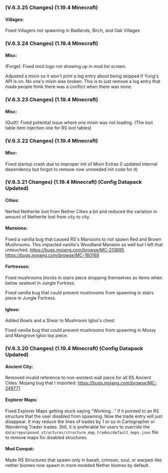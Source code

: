 ### **(V.6.3.25 Changes) (1.19.4 Minecraft)**

#### Villages:
Fixed Villagers not spawning in Badlands, Birch, and Oak Villages


### **(V.6.3.24 Changes) (1.19.4 Minecraft)**

#### Misc:
(Forge): Fixed mod logo not showing up in mod list screen.

Adjusted a mixin so it won't print a log entry about being skipped if Yung's API is on. No one's mixin was broken.
 This is to just remove a log entry that made people think there was a conflict when there was none.


### **(V.6.3.23 Changes) (1.19.4 Minecraft)**

#### Misc:
(Quilt): Fixed potential issue where one mixin was not loading. (The loot table item injection one for RS loot tables)


### **(V.6.3.22 Changes) (1.19.4 Minecraft)**

#### Misc:
Fixed startup crash due to improper init of Mixin Extras (I updated internal dependency but forgot to remove now unneeded init code for it)


### **(V.6.3.21 Changes) (1.19.4 Minecraft) (Config Datapack Updated)**

#### Cities:
Nerfed Netherite loot from Nether Cities a bit and reduced the variation in amount of Netherite loot from city to city.

#### Mansions:
Fixed a vanilla bug that caused RS's Mansions to not spawn Red and Brown Mushrooms. This impacted vanilla's Woodland Mansion as well but I left that untouched.
 https://bugs.mojang.com/browse/MC-213695
 https://bugs.mojang.com/browse/MC-160169

#### Fortresses:
Fixed mushrooms blocks in stairs piece dropping themselves as items when below sealevel in Jungle Fortress.

Fixed vanilla bug that could prevent mushrooms from spawning in stairs piece in Jungle Fortress.

#### Igloos:
Added Bowls and a Shear to Mushroom Igloo's chest

Fixed vanilla bug that could prevent mushrooms from spawning in Mossy and Mangrove Igloo top piece.


### **(V.6.3.20 Changes) (1.19.4 Minecraft) (Config Datapack Updated)**

#### Ancient City:
Removed invalid reference to non-existent wall piece for all RS Ancient Cities. Mojang bug that I imported: https://bugs.mojang.com/browse/MC-249771

#### Explorer Maps:
Fixed Explorer Maps getting stuck saying "Working..." if it pointed to an RS structure that the user disabled from spawning.
 Now the trade entry will just disappear. It may reduce the lines of trades by 1 or so in Cartographer or Wandering Trader trades.
 Still, it is preferable for users to override the `data/repurposed_structures/structure_map_trades/default_maps.json` file to remove maps for disabled structures.

#### Mod Compat:
Made RS Structures that spawn only in basalt, crimson, soul, or warped-like nether biomes now spawn in more modded Nether biomes by default.


